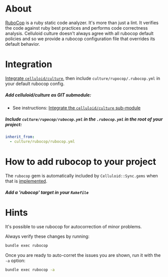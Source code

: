 # About
[RuboCop](https://github.com/bbatsov/rubocop) is a ruby static code analyzer.
It's more than just a lint. It verifies the code against ruby best practices and performs code correctness analysis.
Celluloid culture doesn't always agree with all rubocop default policies and so we provide a rubocop configuration file that overrides its default behavior.

# Integration

[Integrate `celluloid/culture`](../README.md#integration), then include `culture/rupocop/.rubocop.yml` in your default rubocop config.

##### Add celluloid/culture as GIT submodule:

* See instructions: [Integrate the `celluloid/culture` sub-module](../README.md#integration)

##### Include `culture/rupocop/rubocop.yml` in the `.rubocop.yml` in the root of your project:
```yml
inherit_from:
  - culture/rubocop/rubocop.yml
```

# How to add rubocop to your project

The `rubocop` gem is automatically included by `Celluloid::Sync.gems` when that is [implemented](../SYNC.md).

##### Add a 'rubocop' target in your `Rakefile`

# Hints
It's possible to use rubocop for autocorrection of minor problems.

Always verify these changes by running:

```sh
bundle exec rubocop
```

Once you are ready to auto-corret the issues you are shown, run it with the `-a` option:
```sh
bundle exec rubocop -a
```
